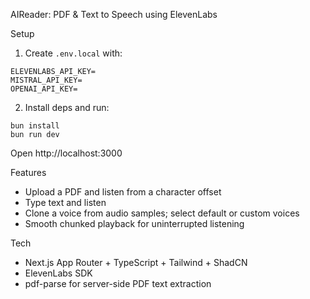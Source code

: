 AIReader: PDF & Text to Speech using ElevenLabs

Setup

1) Create `.env.local` with:

```
ELEVENLABS_API_KEY=
MISTRAL_API_KEY=
OPENAI_API_KEY=
```

2) Install deps and run:

```
bun install
bun run dev
```

Open http://localhost:3000

Features

- Upload a PDF and listen from a character offset
- Type text and listen
- Clone a voice from audio samples; select default or custom voices
- Smooth chunked playback for uninterrupted listening

Tech

- Next.js App Router + TypeScript + Tailwind + ShadCN
- ElevenLabs SDK
- pdf-parse for server-side PDF text extraction
